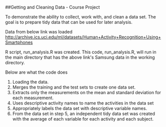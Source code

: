 ##Getting and Cleaning Data - Course Project

To demonstrate the ability to collect, work with, and clean a data set. The goal is to prepare tidy data that can be used for later analysis.

Data from below link was loaded
http://archive.ics.uci.edu/ml/datasets/Human+Activity+Recognition+Using+Smartphones 

R script, run_analysis.R was created. 
This code, run_analysis.R, will run in the main directory that has the above link's Samsung data in the working directory. 

Below are what the code does

1. Loading the data.
2. Merges the training and the test sets to create one data set.
3. Extracts only the measurements on the mean and standard deviation for each measurement. 
4. Uses descriptive activity names to name the activities in the data set
5. Appropriately labels the data set with descriptive variable names. 
6. From the data set in step 5, an independent tidy data set was created with the average of each variable for each activity and each subject.



